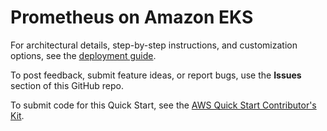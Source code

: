 # Prometheus on Amazon EKS

For architectural details, step-by-step instructions, and customization options, see the [deployment guide](https://fwd.aws/Vg3zp).

To post feedback, submit feature ideas, or report bugs, use the **Issues** section of this GitHub repo.

To submit code for this Quick Start, see the [AWS Quick Start Contributor's Kit](https://aws-quickstart.github.io/).
